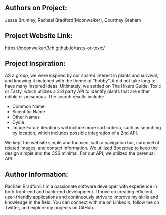 ## Authors on Project: 
Jesse Brumley, Rachael Bradford(Moonwalker), Courtney Graham

## Project Website Link:
https://moonwalkert3ch.github.io/tasty-or-toxic/

## Project Inspiration:
AS a group, we were inspired by our shared interest in plants and survival, and knowing it matched with the theme of "hobby", it did not take long to have many inspired ideas.
Ultimately, we settled on The Hikers Guide: Toxic or Tasty, which utilizes a 3rd party API to identify plants that are either edible or poisonous. The search results include:
- Common Name
- Scientific Name
- Other Names
- Cycle
- Image
Future iterations will include more sort criteria, such as searching by location, which includes possible integration of a 2nd API.

We kept the website simple and focused, with a navigation bar, carousel of related images, and contact information. We utilized Bootstrap to keep the design simple and the CSS minimal. For our API, we utilized the perenual API.


## Author Information:
Rachael Bradford: I'm a passionate software developer with experience in both front-end and back-end development. I thrive on creating efficient, user-friendly applications and continuously strive to improve my skills and knowledge in the field. You can connect with me on LinkedIn, follow me on Twitter, and explore my projects on GitHub.
